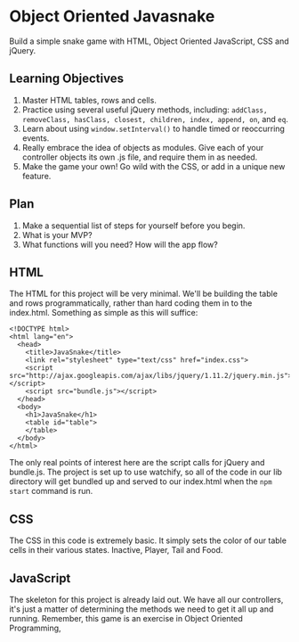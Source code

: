 # Object Oriented Javasnake
Build a simple snake game with HTML, Object Oriented JavaScript, CSS and jQuery.

## Learning Objectives
1. Master HTML tables, rows and cells.
1. Practice using several useful jQuery methods, including: `addClass, removeClass, hasClass, closest, children, index, append, on`, and `eq`.
1. Learn about using `window.setInterval()` to handle timed or reoccurring events.
1. Really embrace the idea of objects as modules. Give each of your controller objects its own .js file, and require them in as needed.
1. Make the game your own! Go wild with the CSS, or add in a unique new feature.

## Plan
1. Make a sequential list of steps for yourself before you begin.
1. What is your MVP?
1. What functions will you need? How will the app flow?  

## HTML
The HTML for this project will be very minimal. We'll be building the table and rows programmatically, rather than hard coding them in to the index.html. Something as simple as this will suffice:
```
<!DOCTYPE html>
<html lang="en">
  <head>
    <title>JavaSnake</title>
    <link rel="stylesheet" type="text/css" href="index.css">
    <script src="http://ajax.googleapis.com/ajax/libs/jquery/1.11.2/jquery.min.js"></script>
    <script src="bundle.js"></script>
  </head>
  <body>
    <h1>JavaSnake</h1>
    <table id="table">
    </table>
  </body>
</html>
```
The only real points of interest here are the script calls for jQuery and bundle.js. The project is set up to use watchify, so all of the code in our lib directory will get bundled up and served to our index.html when the `npm start` command is run.

## CSS
The CSS in this code is extremely basic. It simply sets the color of our table cells in their various states. Inactive, Player, Tail and Food.

## JavaScript
The skeleton for this project is already laid out. We have all our controllers, it's just a matter of determining the methods we need to get it all up and running. Remember, this game is an exercise in Object Oriented Programming, 
